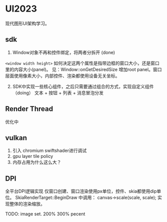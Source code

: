# UI2023
现代图形UI架构学习。

## sdk

1. Window对象不再和控件绑定，将两者分拆开 (done)
   
  `<window width height>` 如何决定这两个属性是指带边框的窗口大小，还是窗口里的内容大小(panel)。
   见：Window::onGetDesiredSize
   增加root panel。窗口层面使用像素大小，内部控件、渲染都使用设备无关坐标。

2. SDK中实现一些核心组件，之后只需要通过组合的方式，实现自定义组件 （doing）
   文本 + 按钮 + 列表 + 消息冒泡分发

## Render Thread
   优化中

## vulkan
1. 引入 chromium swiftshader进行调试
2. gpu layer tile policy
3. 内存占用为什么这么大？

## DPI
   全平台DPI逻辑实现
   仅窗口创建、窗口渲染使用px单位，控件、skia都使用dip单位。
   SkiaRenderTarget::BeginDraw 中调用： 
   canvas->scale(scale, scale);
   实现整体的渲染缩放。
 
   TODO: image set. 200% 300% pecent

